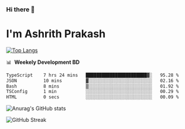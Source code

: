 ### Hi there 👋
# I'm Ashrith Prakash

[![Top Langs](https://github-readme-stats.vercel.app/api/top-langs/?username=xxcheckmatexx&count_private=true&include_all_commits=true&show_icons=true&line_height=20&title_color=FFFFFF&icon_color=FFFFFF&text_color=FFFFFF&bg_color=0D1117&langs_count=8)](https://github.com/anuraghazra/github-readme-stats)

📊 &nbsp;**Weekely Development BD**

<!--START_SECTION:waka-->

```txt
TypeScript    7 hrs 24 mins   ███████████████████████▓░   95.28 %
JSON          10 mins         ▓░░░░░░░░░░░░░░░░░░░░░░░░   02.16 %
Bash          8 mins          ▒░░░░░░░░░░░░░░░░░░░░░░░░   01.92 %
TSConfig      1 min           ░░░░░░░░░░░░░░░░░░░░░░░░░   00.29 %
HTML          0 secs          ░░░░░░░░░░░░░░░░░░░░░░░░░   00.09 %
```

<!--END_SECTION:waka-->

![Anurag's GitHub stats](https://github-readme-stats.vercel.app/api?username=xxcheckmatexx&count_private=true&show_icons=true&theme=merko)  

![GitHub Streak](http://github-readme-streak-stats.herokuapp.com?user=xxcheckmatexx&theme=merko&hide_border=true&date_format=M%20j%5B%2C%20Y%5D&fire=DD0E0B)
<br/>
